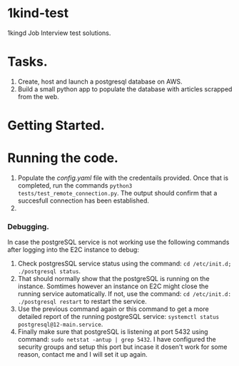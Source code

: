 # 1kind-test
1kingd Job Interview test solutions.

# Tasks. 

1. Create, host and launch a postgresql database on AWS.
2. Build a small python app to populate the database with articles scrapped from the web.

# Getting Started. 

# Running the code.

1. Populate the *config.yaml* file with the credentails provided. Once that is completed, run the commands `python3 tests/test_remote_connection.py`. The output should confirm that a succesfull connection has been established. 
2. 




### Debugging.

In case the postgreSQL service is not working use the following commands after logging into the E2C instance to debug: 

1. Check postgresSQL service status using the command: `cd /etc/init.d; ./postgresql status`.
2. That should normally show that the postgreSQL is running on the instance. Somtimes however an instance on E2C might close the running service automatically. If not, use the command: `cd /etc/init.d: ./postgresql restart` to restart the service.
3. Use the previous command again or this command to get a more detailed report of the running postgreSQL service: `systemctl status postgresql@12-main.service`.
4. Finally make sure that postgreSQL is listening at port 5432 using command: `sudo netstat -antup | grep 5432`. I have configured the security groups and setup this port but incase it dosen't work for some reason, contact me and I will set it up again.

###  

